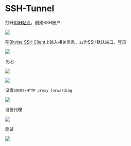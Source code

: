 # SSH-Tunnel

打开[SSH站点](http://www.speedssh.com)，创建SSH账户

<!-- ![](https://ipfs.io/ipfs/QmZEDXe76sAvE9f55jcqyj2gSQWhGjhAY19SFerks4AZD4?1.png) -->

![](https://i.postimg.cc/DwFBH5y8/2018-05-07-020641.png)

在[Bitvise SSH Client](https://www.bitvise.com/)上输入相关信息，`22`为SSH默认端口，登录

<!-- ![](https://ipfs.io/ipfs/QmVZU3eTnUMt3AjduBZwMFixaotncWgSf3K4aZ1iasFqhU?0.png) -->

![](https://i.postimg.cc/FKCpf4bL/2018-05-07-031612-1.png)

关闭

<!-- ![](https://ipfs.io/ipfs/QmV3y5DGfVHasLdjzhEktHYNycQBDqFRgdZKbcGqbbWdAK?3.png) -->

![](https://i.postimg.cc/vmTLwKRH/2018-05-07-021221.png)

<!-- ![](https://ipfs.io/ipfs/QmfVXq1NvcVC2gqrFq3yLvWkHhFMmxwzG2y1NqnVh2TmaP?0.png) -->

![](https://i.postimg.cc/T1VncMbQ/2018-05-07-021255.png)

设置`SOCKS/HTTP proxy forwarding`

<!-- ![](https://ipfs.io/ipfs/QmYje4D3Sc5KDpZy1hJnD1QmEgKA4UP9dds7mNTZh21QvT?1.png) -->

![](https://i.postimg.cc/HLF5Ds4B/2018-05-07-021327.png)

设置代理

<!-- ![](https://ipfs.io/ipfs/QmS5Y8qBjE8aUxGUM9Cz2Wm9dgh7DGYoPfFBNXDmhbDvqf?0.png) -->

![](https://i.postimg.cc/6qfGvVsm/2018-05-07-021118.png)

测试

<!-- ![](https://ipfs.io/ipfs/QmdjxGqsaSRsGdKdUx77fafgstHuR4basXDac42jiLARzS?4.png) -->

![](https://i.postimg.cc/fbStKQnX/2018-05-07-021103.png)



